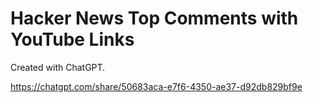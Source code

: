 # Hacker News Top Comments with YouTube Links

Created with ChatGPT.

https://chatgpt.com/share/50683aca-e7f6-4350-ae37-d92db829bf9e
